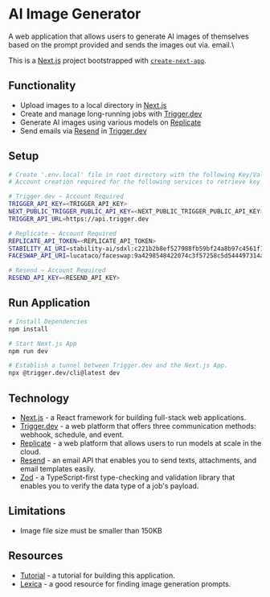 # AI Image Generator
A web application that allows users to generate AI images of themselves based on the prompt provided and sends the images out via. email.\

This is a [Next.js](https://nextjs.org/) project bootstrapped with [`create-next-app`](https://github.com/vercel/next.js/tree/canary/packages/create-next-app).

## Functionality
- Upload images to a local directory in [Next.js](https://nextjs.org/)
- Create and manage long-running jobs with [Trigger.dev](https://trigger.dev/)
- Generate AI images using various models on [Replicate](https://replicate.com/)
- Send emails via [Resend](https://resend.com/) in [Trigger.dev](https://trigger.dev/)

## Setup
```bash
# Create '.env.local' file in root directory with the following Key/Value pairs.
# Account creation required for the following services to retrieve key values.

# Trigger.dev ~ Account Required
TRIGGER_API_KEY=<TRIGGER_API_KEY>
NEXT_PUBLIC_TRIGGER_PUBLIC_API_KEY=<NEXT_PUBLIC_TRIGGER_PUBLIC_API_KEY>
TRIGGER_API_URL=https://api.trigger.dev

# Replicate ~ Account Required
REPLICATE_API_TOKEN=<REPLICATE_API_TOKEN>
STABILITY_AI_URI=stability-ai/sdxl:c221b2b8ef527988fb59bf24a8b97c4561f1c671f73bd389f866bfb27c061316
FACESWAP_API_URI=lucataco/faceswap:9a4298548422074c3f57258c5d544497314ae4112df80d116f0d2109e843d20d

# Resend ~ Account Required
RESEND_API_KEY=<RESEND_API_KEY>
```

## Run Application
```bash
# Install Dependencies
npm install

# Start Next.js App
npm run dev

# Establish a tunnel between Trigger.dev and the Next.js App.
npx @trigger.dev/cli@latest dev
```

## Technology
- [Next.js](https://nextjs.org/) - a React framework for building full-stack web applications.
- [Trigger.dev](https://trigger.dev/) - a web platform that offers three communication methods: webhook, schedule, and event.
- [Replicate](https://replicate.com/) - a web platform that allows users to run models at scale in the cloud.
- [Resend](https://resend.com/) - an email API that enables you to send texts, attachments, and email templates easily.
- [Zod](https://zod.dev/) - a TypeScript-first type-checking and validation library that enables you to verify the data type of a job's payload.

## Limitations
- Image file size must be smaller than 150KB

## Resources
- [Tutorial](https://trigger.dev/blog/turn-your-face-into-a-super-hero) - a tutorial for building this application.
- [Lexica](https://lexica.art) - a good resource for finding image generation prompts.
